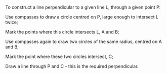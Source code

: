 To construct a line perpendicular to a given line L, through a given
point P:

Use compasses to draw a circle centred on P, large enough to intersect L
twice;

Mark the points where this circle intersects L, A and B;

Use compasses again to draw two circles of the same radius, centred on A
and B;

Mark the point where these two circles intersect, C;

Draw a line through P and C - this is the required perpendicular.
